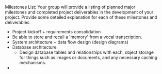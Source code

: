 Milestones List:
Your group will provide a listing of planned major milestones and completed project deliverables in the development of your project. Provide some detailed explanation for each of these milestones and deliverables.

- Project kickoff + requirements consolidation
- Be able to store and recall a 'memory' from a vocal transcription.
- System architecture + data flow design (design diagrams)
- Database architecture
  - Design database tables and relationships with each, object storage for things such as images or documents, and any necessary caching mechanisms.
-
